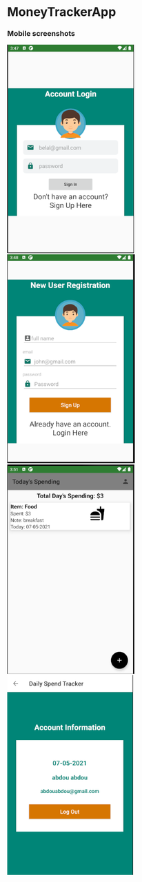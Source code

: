 # MoneyTrackerApp

### Mobile screenshots
![Login](img/login.PNG)
![Register](img/register.PNG)
![Main](img/main.PNG)
![Account](img/account.PNG)
